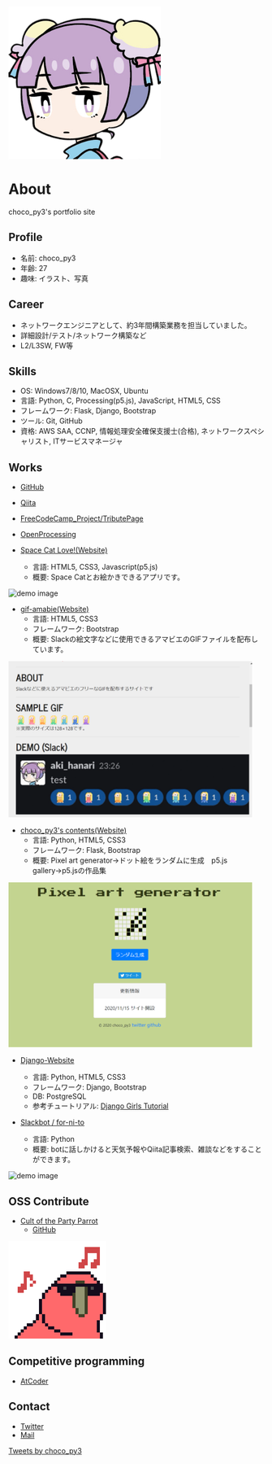 ![profile-icon](img/icon2.png)

# About
choco_py3's portfolio site

## Profile
- 名前: choco_py3
- 年齢: 27
- 趣味: イラスト、写真

## Career
- ネットワークエンジニアとして、約3年間構築業務を担当していました。
- 詳細設計/テスト/ネットワーク構築など
- L2/L3SW, FW等

## Skills
- OS: Windows7/8/10, MacOSX, Ubuntu
- 言語: Python, C, Processing(p5.js), JavaScript, HTML5, CSS
- フレームワーク: Flask, Django, Bootstrap
- ツール: Git, GitHub
- 資格: AWS SAA, CCNP, 情報処理安全確保支援士(合格), ネットワークスペシャリスト, ITサービスマネージャ

## Works
- [GitHub](https://github.com/akihanari)
- [Qiita](https://qiita.com/akihanari)
- [FreeCodeCamp_Project/TributePage](https://codepen.io/akihanari/pen/NWqYOgP)
- [OpenProcessing](https://www.openprocessing.org/user/215370)

- [Space Cat Love!(Website)](https://akihanari.github.io/hackathon_01/)
  - 言語: HTML5, CSS3, Javascript(p5.js)
  - 概要: Space Catとお絵かきできるアプリです。
<img src="img/spacecat.gif" alt="demo image" title="demo.gif" width="480" height="300">

- [gif-amabie(Website)](https://akihanari.github.io/gif-amabie/)
  - 言語: HTML5, CSS3
  - フレームワーク: Bootstrap
  - 概要: Slackの絵文字などに使用できるアマビエのGIFファイルを配布しています。
<img src="img/b-demo.png" alt="demo image" title="b-demo.png" width="480" height="307">

- [choco_py3's contents(Website)](https://flaskandheroku.herokuapp.com/)
  - 言語: Python, HTML5, CSS3
  - フレームワーク: Flask, Bootstrap
  - 概要: Pixel art generator→ドット絵をランダムに生成　p5.js gallery→p5.jsの作品集
  
<img src="img/c-demo.png" alt="demo image" title="c-demo.png" width="480" height="324">

- [Django-Website](https://ha-workshop.herokuapp.com/)
  - 言語: Python, HTML5, CSS3
  - フレームワーク: Django, Bootstrap
  - DB: PostgreSQL
  - 参考チュートリアル: [Django Girls Tutorial](https://tutorial.djangogirls.org/ja/)

- [Slackbot / for-ni-to](https://github.com/akihanari/Slackbot)
  - 言語: Python
  - 概要: botに話しかけると天気予報やQiita記事検索、雑談などをすることができます。
<img src="img/demo.gif" alt="demo image" title="demo.gif" width="480" height="320">


## OSS Contribute
- [Cult of the Party Parrot](https://cultofthepartyparrot.com/)
  - [GitHub](https://github.com/jmhobbs/cultofthepartyparrot.com)

![parrot gif](img/192_192.gif)


## Competitive programming
- [AtCoder](https://atcoder.jp/users/akihanari)

## Contact
- [Twitter](https://twitter.com/choco_py3)
- [Mail](akihanari@gmail.com)

<a class="twitter-timeline" data-width="400" data-height="600" data-theme="dark" href="https://twitter.com/choco_py3?ref_src=twsrc%5Etfw">Tweets by choco_py3</a> <script async src="https://platform.twitter.com/widgets.js" charset="utf-8"></script>


